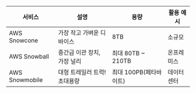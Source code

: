 

| 서비스            | 설명               | 용량              | 활용 예시 |
| -------------- | ---------------- | --------------- | ----- |
| AWS Snowcone   | 가장 작고 가벼운 디바이스   | 8TB             | 소규모   |
| AWS Snowball   | 중간급 이관 장치, 가장 널리 | 최대 80TB ~ 210TB | 온프레미스 |
| AWS Snowmobile | 대형 트레일러 트럭! 초대용량 | 최대 100PB(페타바이트) | 데이터센터 |
